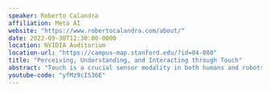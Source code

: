 ```yaml
---
speaker: Roberto Calandra
affiliation: Meta AI
website: "https://www.robertocalandra.com/about/"
date: 2022-09-30T12:30:00-0000
location: NVIDIA Auditorium
location-url: "https://campus-map.stanford.edu/?id=04-080"
title: "Perceiving, Understanding, and Interacting through Touch"
abstract: "Touch is a crucial sensor modality in both humans and robots. Recent advances in tactile sensing hardware have resulted -- for the first time -- in the availability of mass-produced, high-resolution, inexpensive, and reliable tactile sensors. In this talk, I will argue for the importance of creating a new computational field of Touch processing dedicated to the processing and understanding of touch, similarly to what computer vision is for vision. This new field will present significant challenges both in terms of research and engineering. To start addressing some of these challenges, I will introduce our open-source ecosystem dedicated to touch sensing research. Finally, I will present some applications of touch in robotics and discuss other future applications."
youtube-code: "yfMz9cIS36E"
---
```

